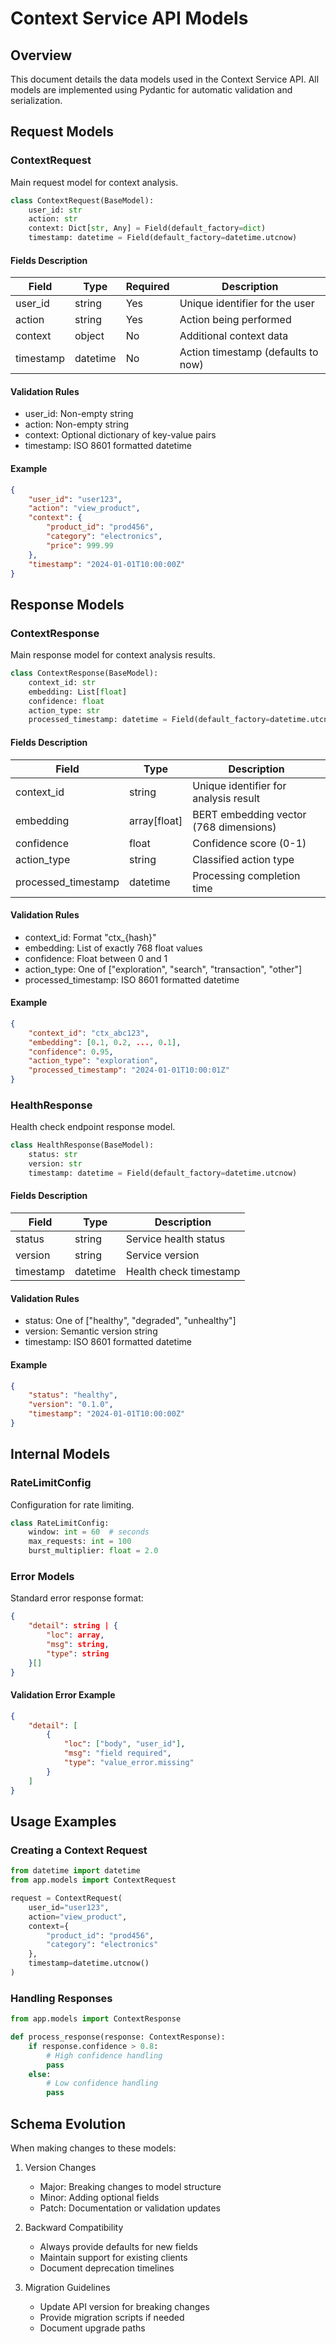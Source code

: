 # Context Service API Models

## Overview

This document details the data models used in the Context Service API. All models are implemented using Pydantic for automatic validation and serialization.

## Request Models

### ContextRequest

Main request model for context analysis.

```python
class ContextRequest(BaseModel):
    user_id: str
    action: str
    context: Dict[str, Any] = Field(default_factory=dict)
    timestamp: datetime = Field(default_factory=datetime.utcnow)
```

#### Fields Description

| Field | Type | Required | Description |
|-------|------|----------|-------------|
| user_id | string | Yes | Unique identifier for the user |
| action | string | Yes | Action being performed |
| context | object | No | Additional context data |
| timestamp | datetime | No | Action timestamp (defaults to now) |

#### Validation Rules
- user_id: Non-empty string
- action: Non-empty string
- context: Optional dictionary of key-value pairs
- timestamp: ISO 8601 formatted datetime

#### Example
```json
{
    "user_id": "user123",
    "action": "view_product",
    "context": {
        "product_id": "prod456",
        "category": "electronics",
        "price": 999.99
    },
    "timestamp": "2024-01-01T10:00:00Z"
}
```

## Response Models

### ContextResponse

Main response model for context analysis results.

```python
class ContextResponse(BaseModel):
    context_id: str
    embedding: List[float]
    confidence: float
    action_type: str
    processed_timestamp: datetime = Field(default_factory=datetime.utcnow)
```

#### Fields Description

| Field | Type | Description |
|-------|------|-------------|
| context_id | string | Unique identifier for analysis result |
| embedding | array[float] | BERT embedding vector (768 dimensions) |
| confidence | float | Confidence score (0-1) |
| action_type | string | Classified action type |
| processed_timestamp | datetime | Processing completion time |

#### Validation Rules
- context_id: Format "ctx_{hash}"
- embedding: List of exactly 768 float values
- confidence: Float between 0 and 1
- action_type: One of ["exploration", "search", "transaction", "other"]
- processed_timestamp: ISO 8601 formatted datetime

#### Example
```json
{
    "context_id": "ctx_abc123",
    "embedding": [0.1, 0.2, ..., 0.1],
    "confidence": 0.95,
    "action_type": "exploration",
    "processed_timestamp": "2024-01-01T10:00:01Z"
}
```

### HealthResponse

Health check endpoint response model.

```python
class HealthResponse(BaseModel):
    status: str
    version: str
    timestamp: datetime = Field(default_factory=datetime.utcnow)
```

#### Fields Description

| Field | Type | Description |
|-------|------|-------------|
| status | string | Service health status |
| version | string | Service version |
| timestamp | datetime | Health check timestamp |

#### Validation Rules
- status: One of ["healthy", "degraded", "unhealthy"]
- version: Semantic version string
- timestamp: ISO 8601 formatted datetime

#### Example
```json
{
    "status": "healthy",
    "version": "0.1.0",
    "timestamp": "2024-01-01T10:00:00Z"
}
```

## Internal Models

### RateLimitConfig

Configuration for rate limiting.

```python
class RateLimitConfig:
    window: int = 60  # seconds
    max_requests: int = 100
    burst_multiplier: float = 2.0
```

### Error Models

Standard error response format:

```json
{
    "detail": string | {
        "loc": array,
        "msg": string,
        "type": string
    }[]
}
```

#### Validation Error Example
```json
{
    "detail": [
        {
            "loc": ["body", "user_id"],
            "msg": "field required",
            "type": "value_error.missing"
        }
    ]
}
```

## Usage Examples

### Creating a Context Request

```python
from datetime import datetime
from app.models import ContextRequest

request = ContextRequest(
    user_id="user123",
    action="view_product",
    context={
        "product_id": "prod456",
        "category": "electronics"
    },
    timestamp=datetime.utcnow()
)
```

### Handling Responses

```python
from app.models import ContextResponse

def process_response(response: ContextResponse):
    if response.confidence > 0.8:
        # High confidence handling
        pass
    else:
        # Low confidence handling
        pass
```

## Schema Evolution

When making changes to these models:

1. Version Changes
   - Major: Breaking changes to model structure
   - Minor: Adding optional fields
   - Patch: Documentation or validation updates

2. Backward Compatibility
   - Always provide defaults for new fields
   - Maintain support for existing clients
   - Document deprecation timelines

3. Migration Guidelines
   - Update API version for breaking changes
   - Provide migration scripts if needed
   - Document upgrade paths